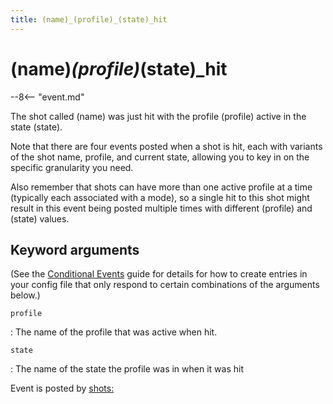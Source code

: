 ```yaml
---
title: (name)_(profile)_(state)_hit
---
```


# (name)_(profile)_(state)_hit


--8<-- "event.md"

The shot called (name) was just hit with the profile (profile) active in
the state (state).

Note that there are four events posted when a shot is hit, each with
variants of the shot name, profile, and current state, allowing you to
key in on the specific granularity you need.

Also remember that shots can have more than one active profile at a time
(typically each associated with a mode), so a single hit to this shot
might result in this event being posted multiple times with different
(profile) and (state) values.

## Keyword arguments

(See the [Conditional Events](overview/conditional.md)
guide for details for how to create entries in your config file that
only respond to certain combinations of the arguments below.)

`profile`

:   The name of the profile that was active when hit.

`state`

:   The name of the state the profile was in when it was hit

Event is posted by [shots:](../config/shots.md)
